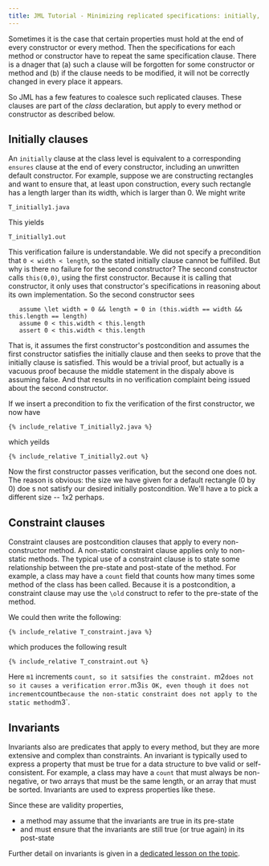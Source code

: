 ```yaml
---
title: JML Tutorial - Minimizing replicated specifications: initially, constraint, invariant clauses
---
```


Sometimes it is the case that certain properties must hold at the end of every constructor or every method.
Then the specifications for each method or constructor have to repeat the same specification clause.
There is a dnager that (a) such a clause will be forgotten for some constructor or method and (b) if the clause needs to be modified, it will not be correctly changed in every place it appears.

So JML has a few features to coalesce such replicated clauses. These clauses are part of the _class_ declaration, but apply to every method or constructor as described below.

## Initially clauses

An `initially` clause at the class level is equivalent to a corresponding `ensures` clause at the end of every constructor, including an unwritten default constructor. For example, suppose we are constructing rectangles and want to ensure that, at least upon construction, every such rectangle has a length larger than its width, which is larger than 0.  We might write
```
T_initially1.java
```
This yields
```
T_initially1.out
```
This verification failure is understandable. We did not specify a precondition that `0 < width < length`, so the stated initially clause cannot be fulfilled.
But why is there no failure for the second constructor? The second constructor calls `this(0,0)`, using the first constructor. Because it is calling that
constructor, it only uses that constructor's specifications in reasoning about its own implementation. So the second constructor sees
```
   assume \let width = 0 && length = 0 in (this.width == width && this.length == length) 
   assume 0 < this.width < this.length
   assert 0 < this.width < this.length
```
That is, it assumes the first constructor's postcondition and assumes the first constructor satisfies the initially clause and then seeks to prove that the initially clause is satisfied. This would be a trivial proof, but actually is a vacuous proof because the middle statement in the dispaly above is assuming false. And that results in no verification complaint being issued about the second constructor.

If we insert a precondition to fix the verification of the first constructor, we now have
```
{% include_relative T_initially2.java %}
```
which yeilds
```
{% include_relative T_initially2.out %}
```
Now the first constructor passes verification, but the second one does not. The reason is obvious: the size we have given for a default rectangle (0 by 0) doe s not satisfy our desired initially postcondition. We'll have a to pick a different size -- 1x2 perhaps.

## Constraint clauses

Constraint clauses are postcondition clauses that apply to every non-constructor method. A non-static constraint clause applies only to non-static
methods. The typical use of a constraint clause is to state some relationship between the pre-state and post-state of the method. 
For example, a class may have a `count` field that counts how many times some method of the class has been called.
Because it is a postcondition, a constraint clause may use the `\old` construct to refer to the pre-state of the method.

We could then write the following:
```
{% include_relative T_constraint.java %}
```
which produces the following result
```
{% include_relative T_constraint.out %}
```
Here `m1` increments `count, so it satsifies the constraint. `m2` does not so it causes a verification error. `m3` is OK, even though it does not
increment `count` because the non-static constraint does not apply to the static method `m3`.


## Invariants

Invariants also are predicates that apply to every method, but they are more extensive and complex than constraints. An invariant is typically used to
express a property that must be true for a data structure to bve valid or self-consistent. For example, a class may have a `count` that must always be non-negative, or two arrays that must be the same length, or an array that must be sorted. Invariants are used to express properties like these.

Since these are validity properties, 
* a method may assume that the invariants are true in its pre-state
* and must ensure that the invariants are still true (or true again) in its post-state

Further detail on invariants is given in a [dedicated lesson on the topic](Invariants).

